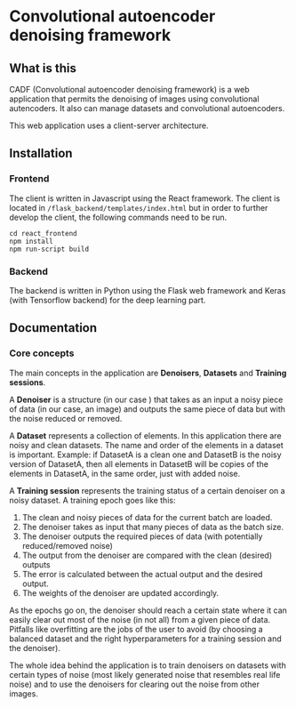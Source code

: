 # Convolutional autoencoder denoising framework

## What is this
CADF (Convolutional autoencoder denoising framework) is a web application that permits the denoising of images using
convolutional autencoders. It also can manage datasets and convolutional autoencoders.

This web application uses a client-server architecture.

## Installation

### Frontend
The client is written in Javascript using the React framework. The client is located in 
`/flask_backend/templates/index.html` but in order to further develop the client, the following commands need to be run.

```
cd react_frontend
npm install
npm run-script build
```


### Backend
The backend is written in Python using the Flask web framework and Keras (with Tensorflow backend) for the deep learning
part.

## Documentation

### Core concepts

The main concepts in the application are __Denoisers__, __Datasets__ and __Training sessions__.

A __Denoiser__ is a structure (in our case ) that takes as an input a noisy piece of data (in our case, an image) and outputs the same
piece of data but with the noise reduced or removed.

A __Dataset__ represents a collection of elements. In this application there are noisy and clean datasets. The name and
order of the elements in a dataset is important. Example: if DatasetA is a clean one and DatasetB is the noisy version of
DatasetA, then all elements in DatasetB will be copies of the elements in DatasetA, in the same order, just with added noise.

A __Training session__ represents the training status of a certain denoiser on a noisy dataset. A training epoch goes like this:
1) The clean and noisy pieces of data for the current batch are loaded.
2) The denoiser takes as input that many pieces of data as the batch size.
3) The denoiser outputs the required pieces of data (with potentially reduced/removed noise)
4) The output from the denoiser are compared with the clean (desired) outputs
5) The error is calculated between the actual output and the desired output.
6) The weights of the denoiser are updated accordingly.

As the epochs go on, the denoiser should reach a certain state where it can easily clear out most of the noise (in not all)
from a given piece of data. Pitfalls like overfitting are the jobs of the user to avoid (by choosing a balanced dataset
and the right hyperparameters for a training session and the denoiser).
 
The whole idea behind the application is to train denoisers on datasets with certain types of noise (most likely generated
noise that resembles real life noise) and to use the denoisers for clearing out the noise from other images.